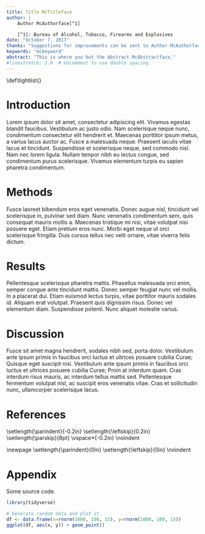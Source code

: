 ```yaml
---
title: Title McTitleface
author: |
	Author McAuthorface[^1]

    [^1]: Bureau of Alcohol, Tobacco, Firearms and Explosives
date: "October 7, 2017"
thanks: "Suggestions for improvements can be sent to Author McAuthorface author.mcauthorface@thebureau.com."
keywords: "mckeyword"
abstract: "This is where you but the Abstract McAbstractface."
#linestretch: 2.0  # Uncomment to use double spacing.
---
```

\def\tightlist{}

# Introduction

Lorem ipsum dolor sit amet, consectetur adipiscing elit. Vivamus egestas blandit faucibus. Vestibulum ac justo odio. Nam scelerisque neque nunc, condimentum consectetur elit hendrerit et. Maecenas porttitor ipsum metus, a varius lacus auctor ac. Fusce a malesuada neque. Praesent iaculis vitae lacus et tincidunt. Suspendisse et scelerisque neque, sed commodo nisl. Nam nec lorem ligula. Nullam tempor nibh eu lectus congue, sed condimentum purus scelerisque. Vivamus elementum turpis eu sapien pharetra condimentum.

# Methods

Fusce laoreet bibendum eros eget venenatis. Donec augue nisl, tincidunt vel scelerisque in, pulvinar sed diam. Nunc venenatis condimentum sem, quis consequat mauris mollis a. Maecenas tristique mi nisi, vitae volutpat nisi posuere eget. Etiam pretium eros nunc. Morbi eget neque ut orci scelerisque fringilla. Duis cursus tellus nec velit ornare, vitae viverra felis dictum.

# Results

Pellentesque scelerisque pharetra mattis. Phasellus malesuada orci enim, semper congue ante tincidunt mattis. Donec semper feugiat nunc vel mollis. In a placerat dui. Etiam euismod lectus turpis, vitae porttitor mauris sodales id. Aliquam erat volutpat. Praesent quis dignissim risus. Donec vel elementum diam. Suspendisse potenti. Nunc aliquet molestie varius.

# Discussion

Fusce sit amet magna hendrerit, sodales nibh sed, porta dolor. Vestibulum ante ipsum primis in faucibus orci luctus et ultrices posuere cubilia Curae; Quisque eget suscipit nisi. Vestibulum ante ipsum primis in faucibus orci luctus et ultrices posuere cubilia Curae; Proin at interdum quam. Cras interdum risus mauris, ac interdum tellus mattis sed. Pellentesque fermentum volutpat nisl, ac suscipit eros venenatis vitae. Cras et sollicitudin nunc, ullamcorper scelerisque lacus.

# References

\setlength{\parindent}{-0.2in}
\setlength{\leftskip}{0.2in}
\setlength{\parskip}{8pt}
\vspace*{-0.2in}
\noindent

<div id="refs"></div>

\newpage
\setlength{\parindent}{0in}
\setlength{\leftskip}{0in}
\noindent

# Appendix

Some source code.

```r
library(tidyverse)

# Generate random data and plot it.
df <- data.frame(x=rnorm(1000, 100, 15), y=rnorm(1000, 100, 15))
ggplot(df, aes(x, y)) + geom_point()
```
